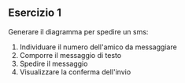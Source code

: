 ## Esercizio 1
Generare il diagramma per spedire un sms:
1. Individuare il numero dell'amico da messaggiare
2. Comporre il messaggio di testo
3. Spedire il messaggio
4. Visualizzare la conferma dell'invio